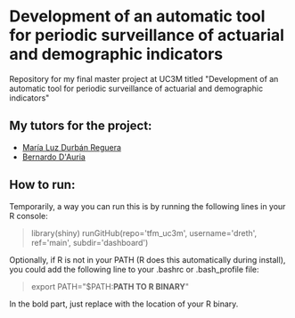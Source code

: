 # Development of an automatic tool for periodic surveillance of actuarial and demographic indicators

Repository for my final master project at UC3M titled "Development of an automatic tool for periodic surveillance of actuarial and demographic indicators"

## My tutors for the project:

- [María Luz Durbán Reguera](https://researchportal.uc3m.es/display/inv18373)
- [Bernardo D'Auria](https://portal.uc3m.es/portal/page/portal/dpto_estadistica/home/members/bernardo_d_auria)

## How to run:

Temporarily, a way you can run this is by running the following lines in your R console:

> library(shiny)
> runGitHub(repo='tfm_uc3m', username='dreth', ref='main', subdir='dashboard')

Optionally, if R is not in your PATH (R does this automatically during install), you could add the following line to your .bashrc or .bash_profile file:

> export PATH="$PATH:**PATH TO R BINARY**"

In the bold part, just replace with the location of your R binary.